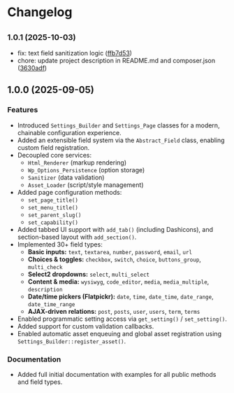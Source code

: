 # Changelog

## <small>1.0.1 (2025-10-03)</small>

* fix: text field sanitization logic ([ffb7d53](https://github.com/WPTechnix/wp-settings-builder/commit/ffb7d53))
* chore: update project description in README.md and composer.json ([3630adf](https://github.com/WPTechnix/wp-settings-builder/commit/3630adf))

## 1.0.0 (2025-09-05)

### Features

- Introduced `Settings_Builder` and `Settings_Page` classes for a modern, chainable configuration experience.
- Added an extensible field system via the `Abstract_Field` class, enabling custom field registration.
- Decoupled core services:
    - `Html_Renderer` (markup rendering)
    - `Wp_Options_Persistence` (option storage)
    - `Sanitizer` (data validation)
    - `Asset_Loader` (script/style management)
- Added page configuration methods:
    - `set_page_title()`
    - `set_menu_title()`
    - `set_parent_slug()`
    - `set_capability()`
- Added tabbed UI support with `add_tab()` (including Dashicons), and section-based layout with `add_section()`.
- Implemented 30+ field types:
    - **Basic inputs:** `text`, `textarea`, `number`, `password`, `email`, `url`
    - **Choices & toggles:** `checkbox`, `switch`, `choice`, `buttons_group`, `multi_check`
    - **Select2 dropdowns:** `select`, `multi_select`
    - **Content & media:** `wysiwyg`, `code_editor`, `media`, `media_multiple`, `description`
    - **Date/time pickers (Flatpickr):** `date`, `time`, `date_time`, `date_range`, `date_time_range`
    - **AJAX-driven relations:** `post`, `posts`, `user`, `users`, `term`, `terms`
- Enabled programmatic setting access via `get_setting()` / `set_setting()`.
- Added support for custom validation callbacks.
- Enabled automatic asset enqueuing and global asset registration using `Settings_Builder::register_asset()`.

### Documentation

- Added full initial documentation with examples for all public methods and field types.
